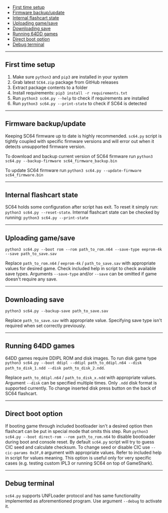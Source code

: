 - [First time setup](#first-time-setup)
- [Firmware backup/update](#firmware-backupupdate)
- [Internal flashcart state](#internal-flashcart-state)
- [Uploading game/save](#uploading-gamesave)
- [Downloading save](#downloading-save)
- [Running 64DD games](#running-64dd-games)
- [Direct boot option](#direct-boot-option)
- [Debug terminal](#debug-terminal)

---

## First time setup

1. Make sure `python3` and `pip3` are installed in your system
2. Grab latest `SC64.zip` package from GitHub releases
3. Extract package contents to a folder
4. Install requirements: `pip3 install -r requirements.txt`
5. Run `python3 sc64.py --help` to check if requirements are installed
6. Run `python3 sc64.py --print-state` to check if SC64 is detected

---

## Firmware backup/update

Keeping SC64 firmware up to date is highly recommended. `sc64.py` script is tightly coupled with specific firmware versions and will error out when it detects unsupported firmware version.

To download and backup current version of SC64 firmware run `python3 sc64.py --backup-firmware sc64_firmware_backup.bin`

To update SC64 firmware run `python3 sc64.py --update-firmware sc64_firmware.bin`

---

## Internal flashcart state

SC64 holds some configuration after script has exit. To reset it simply run: `python3 sc64.py --reset-state`. Internal flashcart state can be checked by running: `python3 sc64.py --print-state`

---

## Uploading game/save

`python3 sc64.py --boot rom --rom path_to_rom.n64 --save-type eeprom-4k --save path_to_save.sav`

Replace `path_to_rom.n64` / `eeprom-4k` / `path_to_save.sav` with appropriate values for desired game. Check included help in script to check available save types.
Arguments `--save-type` and/or `--save` can be omitted if game doesn't require any save.

---

## Downloading save

`python3 sc64.py --backup-save path_to_save.sav`

Replace `path_to_save.sav` with appropriate value. Specifying save type isn't required when set correctly previously.

---

## Running 64DD games

64DD games require DDIPL ROM and disk images. To run disk game type `python3 sc64.py --boot ddipl --ddipl path_to_ddipl.n64 --disk path_to_disk_1.ndd --disk path_to_disk_2.ndd`.

Replace `path_to_ddipl.n64` / `path_to_disk_x.ndd` with appropriate values. Argument `--disk` can be specified multiple times. Only `.ndd` disk format is supported currently. To change inserted disk press button on the back of SC64 flashcart.

---

## Direct boot option

If booting game through included bootloader isn't a desired option then flashcart can be put in special mode that omits this step.
Run `python3 sc64.py --boot direct-rom --rom path_to_rom.n64` to disable bootloader during boot and console reset. By default `sc64.py` script will try to guess CIC seed and calculate checksum. To change seed or disable CIC use `--cic-params 0x3F,0` argument with appropriate values. Refer to included help in script for values meaning. This option is useful only for very specific cases (e.g. testing custom IPL3 or running SC64 on top of GameShark).

---

## Debug terminal

`sc64.py` supports UNFLoader protocol and has same functionality implemented as aforementioned program. Use argument `--debug` to activate it.
